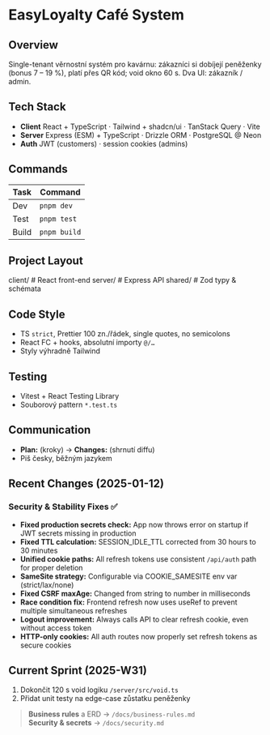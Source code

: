 # EasyLoyalty Café System

## Overview
Single-tenant věrnostní systém pro kavárnu: zákazníci si dobíjejí peněženky (bonus 7 – 19 %), platí přes QR kód; void okno 60 s. Dva UI: zákazník / admin.

## Tech Stack
- **Client**  React + TypeScript · Tailwind + shadcn/ui · TanStack Query · Vite
- **Server**  Express (ESM) + TypeScript · Drizzle ORM · PostgreSQL @ Neon
- **Auth**    JWT (customers) · session cookies (admins)

## Commands
| Task | Command |
|------|---------|
| Dev  | `pnpm dev` |
| Test | `pnpm test` |
| Build| `pnpm build` |

## Project Layout
client/   # React front-end
server/   # Express API
shared/   # Zod typy & schémata

## Code Style
- TS `strict`, Prettier 100 zn./řádek, single quotes, no semicolons
- React FC + hooks, absolutní importy `@/…`
- Styly výhradně Tailwind

## Testing
- Vitest + React Testing Library
- Souborový pattern `*.test.ts`

## Communication
- **Plan:** (kroky) → **Changes:** (shrnutí diffu)
- Piš česky, běžným jazykem

## Recent Changes (2025-01-12)
### Security & Stability Fixes ✅
- **Fixed production secrets check:** App now throws error on startup if JWT secrets missing in production
- **Fixed TTL calculation:** SESSION_IDLE_TTL corrected from 30 hours to 30 minutes
- **Unified cookie paths:** All refresh tokens use consistent `/api/auth` path for proper deletion
- **SameSite strategy:** Configurable via COOKIE_SAMESITE env var (strict/lax/none)
- **Fixed CSRF maxAge:** Changed from string to number in milliseconds
- **Race condition fix:** Frontend refresh now uses useRef to prevent multiple simultaneous refreshes
- **Logout improvement:** Always calls API to clear refresh cookie, even without access token
- **HTTP-only cookies:** All auth routes now properly set refresh tokens as secure cookies

## Current Sprint (2025-W31)
1. Dokončit 120 s void logiku `/server/src/void.ts`
2. Přidat unit testy na edge-case zůstatku peněženky

> **Business rules** a ERD → `/docs/business-rules.md`  
> **Security & secrets** → `/docs/security.md`